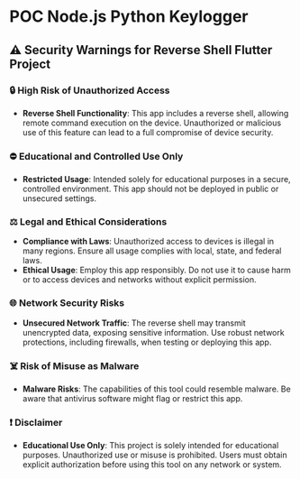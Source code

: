 # POC Node.js Python Keylogger

## ⚠️ Security Warnings for Reverse Shell Flutter Project

### 🔒 High Risk of Unauthorized Access
- **Reverse Shell Functionality**: This app includes a reverse shell, allowing remote command execution on the device. Unauthorized or malicious use of this feature can lead to a full compromise of device security.

### ⛔ Educational and Controlled Use Only
- **Restricted Usage**: Intended solely for educational purposes in a secure, controlled environment. This app should not be deployed in public or unsecured settings.

### ⚖️ Legal and Ethical Considerations
- **Compliance with Laws**: Unauthorized access to devices is illegal in many regions. Ensure all usage complies with local, state, and federal laws.
- **Ethical Usage**: Employ this app responsibly. Do not use it to cause harm or to access devices and networks without explicit permission.

### 🌐 Network Security Risks
- **Unsecured Network Traffic**: The reverse shell may transmit unencrypted data, exposing sensitive information. Use robust network protections, including firewalls, when testing or deploying this app.

### ☠️ Risk of Misuse as Malware
- **Malware Risks**: The capabilities of this tool could resemble malware. Be aware that antivirus software might flag or restrict this app.

### ❗ Disclaimer
- **Educational Use Only**: This project is solely intended for educational purposes. Unauthorized use or misuse is prohibited. Users must obtain explicit authorization before using this tool on any network or system.
